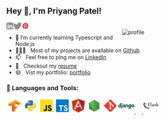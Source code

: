 ## Hey 👋, I'm Priyang Patel!
<a href='https://www.linkedin.com/in/priyang-patel-81658b199/'><img align='left' alt="linkedin" src="https://raw.githubusercontent.com/PRIYANG012/PRIYANG012/main/linkedin.svg" height='18px'/></a>
<a href='https://twitter.com/012Priyang'><img align='left' alt="twitter" src="https://raw.githubusercontent.com/PRIYANG012/PRIYANG012/main/twitter.svg" height='18px'/></a>
<a href='https://in.pinterest.com/priyangspatel12345/_created/'><img align='left' alt="twitter" src="https://raw.githubusercontent.com/PRIYANG012/PRIYANG012/main/icons8-pinterest (1).svg" height='18px'/></a>

<br>
<img align="right" alt="profile" src="https://priyang-patel.web.app/assets/Images/Priyang@4x.png" width="200px"/>

<!-- - 🔭 I’m currently working on  -->
- 🌱 I’m currently learning Typescript and Node.js
- 👨🏻‍💻 &nbsp; Most of my projects are available on [Github](https://github.com/PRIYANG012?tab=repositories)
- 📫 &nbsp; Feel free to ping me on [LinkedIn](https://www.linkedin.com/in/priyang-patel-81658b199/)
- 📝 &nbsp; Checkout my [resume](https://drive.google.com/file/d/1cLTAlxPL5bPAbH-3VrAQjnK_F7Ze1QgL/view)
- 😄 &nbsp; Vist my portfolio: [portfolio](https://priyang-patel.web.app/)

### 🔨 Languages and Tools:

<a href="https://www.tensorflow.org" target="_blank"> <img align="left" src="https://raw.githubusercontent.com/PRIYANG012/PRIYANG012/main/tensorflow.svg" alt="tensorflow" height="42px"/> </a> 
<a href="https://www.python.org" target="_blank"><img align="left" alt="Python" height ="42px" src="https://raw.githubusercontent.com/PRIYANG012/PRIYANG012/main/python.svg"></a>
<a href="https://developer.mozilla.org/en-US/docs/Web/JavaScript" target="_blank"> <img align="left" alt="JavaScript" height ="42px"  src="https://raw.githubusercontent.com/PRIYANG012/PRIYANG012/main/javascript.svg"> </a>
<a href="https://www.typescriptlang.org/" target="_blank"><img align="left" alt="Typescirpt" height ="42px" src="https://raw.githubusercontent.com/PRIYANG012/PRIYANG012/main/typescript.svg"></a>
<a href="https://angular.io/" target="_blank"> <img align="left" alt="angular" height ="42px" src="https://raw.githubusercontent.com/PRIYANG012/PRIYANG012/main/icons8-angularjs.svg"></a>
<a href="https://nodejs.org" target="_blank"><img align="left" alt="Node.js" height ="42px" src="https://raw.githubusercontent.com/PRIYANG012/PRIYANG012/main/node.svg"></a>
<a href="https://git-scm.com/" target="_blank"> <img src="https://raw.githubusercontent.com/PRIYANG012/PRIYANG012/main/git-scm.svg" align="left" alt="git" height='42px'/> </a>
<a href="https://www.djangoproject.com/" target="_blank"> <img src="https://raw.githubusercontent.com/PRIYANG012/PRIYANG012/main/icons8-django.svg" alt="django" height='42px'/> </a>
&nbsp;&nbsp;&nbsp;&nbsp;<a href="https://flask.palletsprojects.com/en/2.0.x/" target="_blank"> <img src="https://raw.githubusercontent.com/PRIYANG012/PRIYANG012/main/icons8-flask.svg" alt="flask" height='42px'/> </a>
<br>

